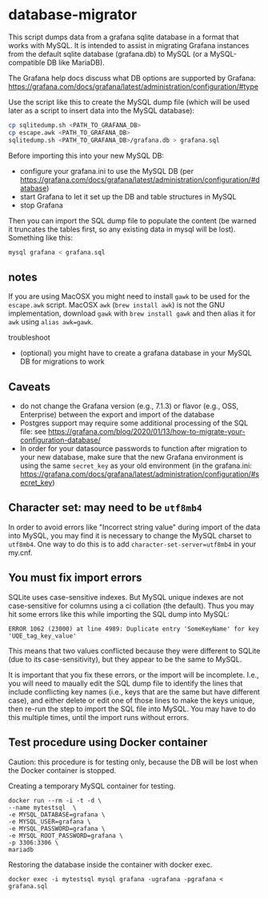 # database-migrator
This script dumps data from a grafana sqlite database in a format that works with MySQL. It is intended to assist in migrating Grafana instances from the default sqlite database (grafana.db) to MySQL (or a MySQL-compatible DB like MariaDB). 

The Grafana help docs discuss what DB options are supported by Grafana: https://grafana.com/docs/grafana/latest/administration/configuration/#type

Use the script like this to create the MySQL dump file (which will be used later as a script to insert data into the MySQL database):

```bash
cp sqlitedump.sh <PATH_TO_GRAFANA_DB>
cp escape.awk <PATH_TO_GRAFANA_DB>
sqlitedump.sh <PATH_TO_GRAFANA_DB>/grafana.db > grafana.sql
```

Before importing this into your new MySQL DB:
- configure your grafana.ini to use the MySQL DB (per https://grafana.com/docs/grafana/latest/administration/configuration/#database)
- start Grafana to let it set up the DB and table structures in MySQL
- stop Grafana

Then you can import the SQL dump file to populate the content (be warned it truncates the tables first, so any existing data in mysql will be lost). Something like this:

```bash
mysql grafana < grafana.sql
```
## notes
If you are using MacOSX you might need to install `gawk` to be used for the `escape.awk` script. MacOSX `awk` (`brew install awk`) is not the GNU implementation, download `gawk` with `brew install gawk` and then alias it for `awk` using `alias awk=gawk`.

troubleshoot
- (optional) you might have to create a grafana database in your MySQL DB for migrations to work

## Caveats
- do not change the Grafana version (e.g., 7.1.3) or flavor (e.g., OSS, Enterprise) between the export and import of the database
- Postgres support may require some additional processing of the SQL file: see https://grafana.com/blog/2020/01/13/how-to-migrate-your-configuration-database/
- In order for your datasource passwords to function after migration to your new database, make sure that the new Grafana environment is using the same `secret_key` as your old environment (in the grafana.ini: https://grafana.com/docs/grafana/latest/administration/configuration/#secret_key)

## Character set: may need to be `utf8mb4`
In order to avoid errors like "Incorrect string value" during import of the data into MySQL, you may find it is necessary to change the MySQL charset to `utf8mb4`. One way to do this is to add `character-set-server=utf8mb4` in your my.cnf.

## You must fix import errors
SQLite uses case-sensitive indexes. But MySQL unique indexes are not case-sensitive for columns using a ci collation (the default). Thus you may hit some errors like this while importing the SQL dump into MySQL:

```
ERROR 1062 (23000) at line 4989: Duplicate entry 'SomeKeyName' for key 'UQE_tag_key_value'
```

This means that two values conflicted because they were different to SQLite (due to its case-sensitivity), but they appear to be the same to MySQL.

It is important that you fix these errors, or the import will be incomplete. I.e., you will need to maually edit the SQL dump file to identify the lines that include conflicting key names (i.e., keys that are the same but have different case), and either delete or edit one of those lines to make the keys unique, then re-run the step to import the SQL file into MySQL. You may have to do this multiple times, until the import runs without errors.

## Test procedure using Docker container
Caution: this procedure is for testing only, because the DB will be lost when the Docker container is stopped.

Creating a temporary MySQL container for testing.

```
docker run --rm -i -t -d \
--name mytestsql  \
-e MYSQL_DATABASE=grafana \
-e MYSQL_USER=grafana \
-e MYSQL_PASSWORD=grafana \
-e MYSQL_ROOT_PASSWORD=grafana \
-p 3306:3306 \
mariadb
```

Restoring the database inside the container with docker exec.

```
docker exec -i mytestsql mysql grafana -ugrafana -pgrafana < grafana.sql
```
